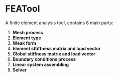 # FEATool

A finite element analysis tool, contains 8 main parts:<br>
1. **Mesh process**
2. **Element type**
3. **Weak form**
4. **Element sftiffness matrix and load vector**
5. **Global stiffness matrix and load vector**
6. **Boundary conditions process**
7. **Linear system assembling**
8. **Solver**